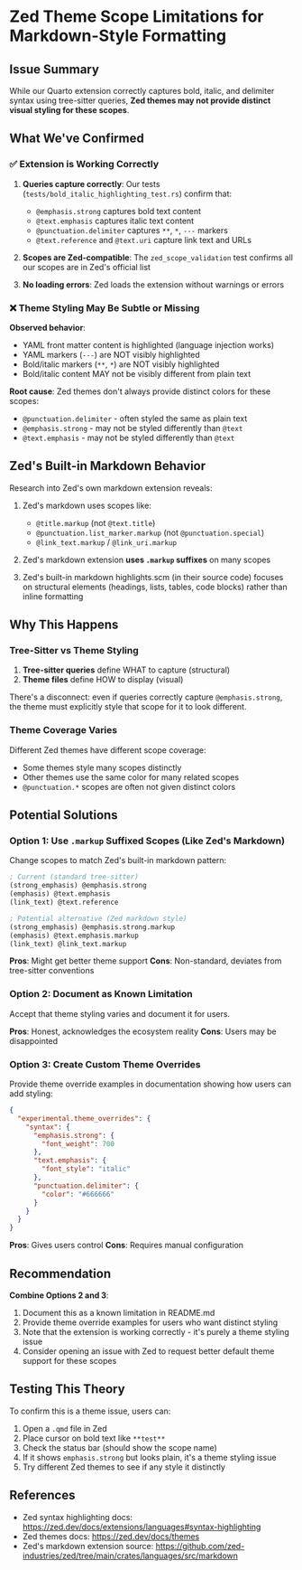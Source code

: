 # Zed Theme Scope Limitations for Markdown-Style Formatting

## Issue Summary

While our Quarto extension correctly captures bold, italic, and delimiter syntax using tree-sitter queries, **Zed themes may not provide distinct visual styling for these scopes**.

## What We've Confirmed

### ✅ Extension is Working Correctly

1. **Queries capture correctly**: Our tests (`tests/bold_italic_highlighting_test.rs`) confirm that:
   - `@emphasis.strong` captures bold text content
   - `@text.emphasis` captures italic text content
   - `@punctuation.delimiter` captures `**`, `*`, `---` markers
   - `@text.reference` and `@text.uri` capture link text and URLs

2. **Scopes are Zed-compatible**: The `zed_scope_validation` test confirms all our scopes are in Zed's official list

3. **No loading errors**: Zed loads the extension without warnings or errors

### ❌ Theme Styling May Be Subtle or Missing

**Observed behavior**:
- YAML front matter content is highlighted (language injection works)
- YAML markers (`---`) are NOT visibly highlighted
- Bold/italic markers (`**`, `*`) are NOT visibly highlighted
- Bold/italic content MAY not be visibly different from plain text

**Root cause**: Zed themes don't always provide distinct colors for these scopes:
- `@punctuation.delimiter` - often styled the same as plain text
- `@emphasis.strong` - may not be styled differently than `@text`
- `@text.emphasis` - may not be styled differently than `@text`

## Zed's Built-in Markdown Behavior

Research into Zed's own markdown extension reveals:

1. Zed's markdown uses scopes like:
   - `@title.markup` (not `@text.title`)
   - `@punctuation.list_marker.markup` (not `@punctuation.special`)
   - `@link_text.markup` / `@link_uri.markup`

2. Zed's markdown extension **uses `.markup` suffixes** on many scopes

3. Zed's built-in markdown highlights.scm (in their source code) focuses on structural elements (headings, lists, tables, code blocks) rather than inline formatting

## Why This Happens

### Tree-Sitter vs Theme Styling

1. **Tree-sitter queries** define WHAT to capture (structural)
2. **Theme files** define HOW to display (visual)

There's a disconnect: even if queries correctly capture `@emphasis.strong`, the theme must explicitly style that scope for it to look different.

### Theme Coverage Varies

Different Zed themes have different scope coverage:
- Some themes style many scopes distinctly
- Other themes use the same color for many related scopes
- `@punctuation.*` scopes are often not given distinct colors

## Potential Solutions

### Option 1: Use `.markup` Suffixed Scopes (Like Zed's Markdown)

Change scopes to match Zed's built-in markdown pattern:

```scm
; Current (standard tree-sitter)
(strong_emphasis) @emphasis.strong
(emphasis) @text.emphasis
(link_text) @text.reference

; Potential alternative (Zed markdown style)
(strong_emphasis) @emphasis.strong.markup
(emphasis) @text.emphasis.markup
(link_text) @link_text.markup
```

**Pros**: Might get better theme support
**Cons**: Non-standard, deviates from tree-sitter conventions

### Option 2: Document as Known Limitation

Accept that theme styling varies and document it for users.

**Pros**: Honest, acknowledges the ecosystem reality
**Cons**: Users may be disappointed

### Option 3: Create Custom Theme Overrides

Provide theme override examples in documentation showing how users can add styling:

```json
{
  "experimental.theme_overrides": {
    "syntax": {
      "emphasis.strong": {
        "font_weight": 700
      },
      "text.emphasis": {
        "font_style": "italic"
      },
      "punctuation.delimiter": {
        "color": "#666666"
      }
    }
  }
}
```

**Pros**: Gives users control
**Cons**: Requires manual configuration

## Recommendation

**Combine Options 2 and 3**:

1. Document this as a known limitation in README.md
2. Provide theme override examples for users who want distinct styling
3. Note that the extension is working correctly - it's purely a theme styling issue
4. Consider opening an issue with Zed to request better default theme support for these scopes

## Testing This Theory

To confirm this is a theme issue, users can:

1. Open a `.qmd` file in Zed
2. Place cursor on bold text like `**test**`
3. Check the status bar (should show the scope name)
4. If it shows `emphasis.strong` but looks plain, it's a theme styling issue
5. Try different Zed themes to see if any style it distinctly

## References

- Zed syntax highlighting docs: https://zed.dev/docs/extensions/languages#syntax-highlighting
- Zed themes docs: https://zed.dev/docs/themes
- Zed's markdown extension source: https://github.com/zed-industries/zed/tree/main/crates/languages/src/markdown
